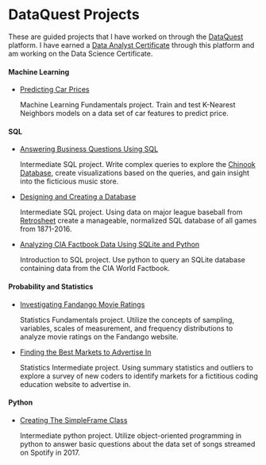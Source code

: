 # DataQuest Projects

These are guided projects that I have worked on through the [DataQuest](http://www.dataquest.io) platform. I have earned a [Data Analyst Certificate](https://www.dataquest.io/view_cert/GZELEICN10D6CCSNON26/) through this platform and am working on the Data Science Certificate.



#### Machine Learning

- [Predicting Car Prices](Guided%20Projects/Predicting%20Car%20Prices/Predicting%20Car%20Prices.ipynb)

  Machine Learning Fundamentals project. Train and test K-Nearest Neighbors models on a data set of car features to predict price.

#### SQL

- [Answering Business Questions Using SQL](Guided%20Projects/Answering%20Business%20Questions%20Using%20SQL/Basics.ipynb)

  Intermediate SQL project. Write complex queries to explore the [Chinook Database](https://github.com/lerocha/chinook-database), create visualizations based on the queries, and gain insight into the ficticious music store.

- [Designing and Creating a Database](Guided%20Projects/Designing%20and%20Creating%20a%20Database/Basics.ipynb)

  Intermediate SQL project. Using data on major league baseball from [Retrosheet](http://www.retrosheet.org/) create a manageable, normalized SQL database of all games from 1871-2016.

- [Analyzing CIA Factbook Data Using SQLite and Python](Guided%20Projects/Analyzing%20CIA%20Factbook%20Data%20Using%20SQLite%20and%20Python/Analyzing%20CIA%20Factbook%20Data%20Using%20SQLite%20and%20Python.ipynb)

  Introduction to SQL project. Use python to query an SQLite database containing data from the CIA World Factbook.

#### Probability and Statistics

 - [Investigating Fandango Movie Ratings](Guided%20Projects/Investigating%20Fandango%20Movie%20Ratings/Basics.ipynb)

   Statistics Fundamentals project. Utilize the concepts of sampling, variables, scales of measurement, and frequency distributions to analyze movie ratings on the Fandango website.

 - [Finding the Best Markets to Advertise In](Guided%20Projects/Finding%the%20Best%20Markets%20to%20Advertise%20In/Basics.ipynb)

   Statistics Intermediate project. Using summary statistics and outliers to explore a survey of new coders to identify markets for a fictitious coding education website to advertise in.

#### Python

 - [Creating The SimpleFrame Class](Guided%20Projects/Creating%20The%20SimpleFrame%20Class/Basics.ipynb)

   Intermediate python project. Utilize object-oriented programming in python to answer basic questions about the data set of songs streamed on Spotify in 2017.
